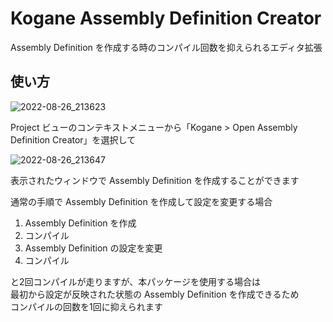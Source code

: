 # Kogane Assembly Definition Creator

Assembly Definition を作成する時のコンパイル回数を抑えられるエディタ拡張

## 使い方

![2022-08-26_213623](https://user-images.githubusercontent.com/6134875/186905108-0162050e-a9f4-4b89-90f0-9f020a9f2e3c.png)

Project ビューのコンテキストメニューから「Kogane > Open Assembly Definition Creator」を選択して

![2022-08-26_213647](https://user-images.githubusercontent.com/6134875/186905120-b6ab7106-a2cb-4b02-8e0c-1afd62d47d2c.png)

表示されたウィンドウで Assembly Definition を作成することができます

通常の手順で Assembly Definition を作成して設定を変更する場合

1. Assembly Definition を作成
2. コンパイル
3. Assembly Definition の設定を変更
4. コンパイル

と2回コンパイルが走りますが、本パッケージを使用する場合は  
最初から設定が反映された状態の Assembly Definition を作成できるため  
コンパイルの回数を1回に抑えられます  

